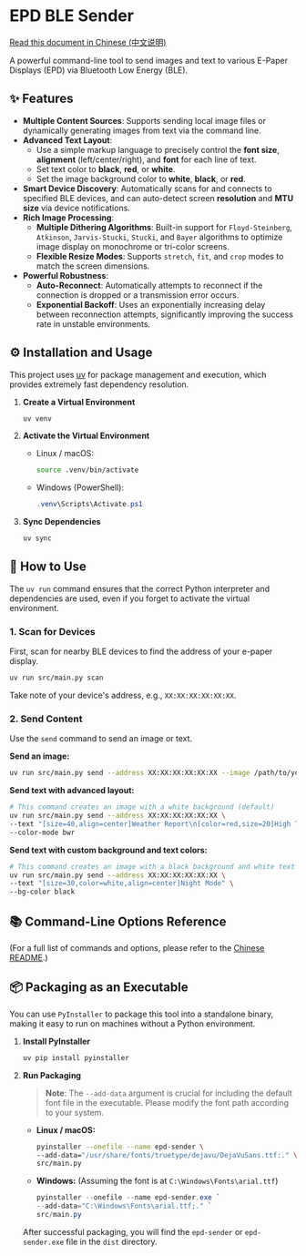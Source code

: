 # EPD BLE Sender

[Read this document in Chinese (中文说明)](README_zh-CN.md)

A powerful command-line tool to send images and text to various E-Paper Displays (EPD) via Bluetooth Low Energy (BLE).

## ✨ Features

- **Multiple Content Sources**: Supports sending local image files or dynamically generating images from text via the command line.
- **Advanced Text Layout**: 
    - Use a simple markup language to precisely control the **font size**, **alignment** (left/center/right), and **font** for each line of text.
    - Set text color to **black**, **red**, or **white**.
    - Set the image background color to **white**, **black**, or **red**.
- **Smart Device Discovery**: Automatically scans for and connects to specified BLE devices, and can auto-detect screen **resolution** and **MTU size** via device notifications.
- **Rich Image Processing**:
    - **Multiple Dithering Algorithms**: Built-in support for `Floyd-Steinberg`, `Atkinson`, `Jarvis-Stucki`, `Stucki`, and `Bayer` algorithms to optimize image display on monochrome or tri-color screens.
    - **Flexible Resize Modes**: Supports `stretch`, `fit`, and `crop` modes to match the screen dimensions.
- **Powerful Robustness**:
    - **Auto-Reconnect**: Automatically attempts to reconnect if the connection is dropped or a transmission error occurs.
    - **Exponential Backoff**: Uses an exponentially increasing delay between reconnection attempts, significantly improving the success rate in unstable environments.

## ⚙️ Installation and Usage

This project uses [uv](https://github.com/astral-sh/uv) for package management and execution, which provides extremely fast dependency resolution.

1.  **Create a Virtual Environment**
    ```bash
    uv venv
    ```

2.  **Activate the Virtual Environment**
    -   Linux / macOS:
        ```bash
        source .venv/bin/activate
        ```
    -   Windows (PowerShell):
        ```powershell
        .venv\Scripts\Activate.ps1
        ```

3.  **Sync Dependencies**
    ```bash
    uv sync
    ```

## 🚀 How to Use

The `uv run` command ensures that the correct Python interpreter and dependencies are used, even if you forget to activate the virtual environment.

### 1. Scan for Devices

First, scan for nearby BLE devices to find the address of your e-paper display.

```bash
uv run src/main.py scan
```
Take note of your device's address, e.g., `XX:XX:XX:XX:XX:XX`.

### 2. Send Content

Use the `send` command to send an image or text.

**Send an image:**
```bash
uv run src/main.py send --address XX:XX:XX:XX:XX:XX --image /path/to/your/image.png --color-mode bwr --dither floyd
```

**Send text with advanced layout:**
```bash
# This command creates an image with a white background (default)
uv run src/main.py send --address XX:XX:XX:XX:XX:XX \
--text "[size=40,align=center]Weather Report\n[color=red,size=20]High Temp. Alert\n[align=right]2025-08-02" \
--color-mode bwr
```

**Send text with custom background and text colors:**
```bash
# This command creates an image with a black background and white text
uv run src/main.py send --address XX:XX:XX:XX:XX:XX \
--text "[size=30,color=white,align=center]Night Mode" \
--bg-color black
```

## 📚 Command-Line Options Reference

(For a full list of commands and options, please refer to the [Chinese README](README_zh-CN.md).)

## 📦 Packaging as an Executable

You can use `PyInstaller` to package this tool into a standalone binary, making it easy to run on machines without a Python environment.

1.  **Install PyInstaller**
    ```bash
    uv pip install pyinstaller
    ```

2.  **Run Packaging**

    > **Note**: The `--add-data` argument is crucial for including the default font file in the executable. Please modify the font path according to your system.

    -   **Linux / macOS:**
        ```bash
        pyinstaller --onefile --name epd-sender \
        --add-data="/usr/share/fonts/truetype/dejavu/DejaVuSans.ttf:." \
        src/main.py
        ```
    -   **Windows:** (Assuming the font is at `C:\Windows\Fonts\arial.ttf`)
        ```powershell
        pyinstaller --onefile --name epd-sender.exe `
        --add-data="C:\Windows\Fonts\arial.ttf;." `
        src/main.py
        ```
    After successful packaging, you will find the `epd-sender` or `epd-sender.exe` file in the `dist` directory.
